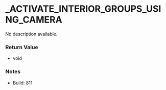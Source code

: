 # _ACTIVATE_INTERIOR_GROUPS_USING_CAMERA

No description available.

### Return Value
* void

### Notes
* Build: 811

